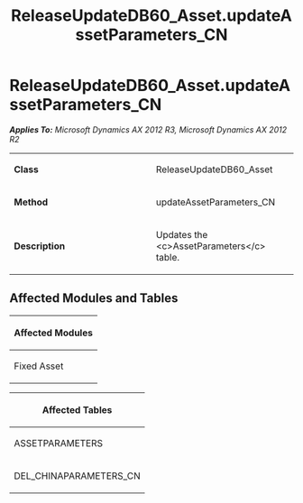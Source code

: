 ﻿---
title: ReleaseUpdateDB60_Asset.updateAssetParameters_CN
TOCTitle: ReleaseUpdateDB60_Asset.updateAssetParameters_CN
ms:assetid: b1828582-7bb1-15f4-f132-72d74ca111a5
ms:mtpsurl: https://msdn.microsoft.com/en-us/library/JJ736901(v=AX.60)
ms:contentKeyID: 49710585
ms.date: 05/18/2015
mtps_version: v=AX.60
---

# ReleaseUpdateDB60\_Asset.updateAssetParameters\_CN 


_**Applies To:** Microsoft Dynamics AX 2012 R3, Microsoft Dynamics AX 2012 R2_

<table>
<colgroup>
<col style="width: 50%" />
<col style="width: 50%" />
</colgroup>
<tbody>
<tr class="odd">
<td><p><strong>Class</strong></p></td>
<td><p>ReleaseUpdateDB60_Asset</p></td>
</tr>
<tr class="even">
<td><p><strong>Method</strong></p></td>
<td><p>updateAssetParameters_CN</p></td>
</tr>
<tr class="odd">
<td><p><strong>Description</strong></p></td>
<td><p>Updates the &lt;c&gt;AssetParameters&lt;/c&gt; table.</p></td>
</tr>
</tbody>
</table>


## Affected Modules and Tables

<table>
<colgroup>
<col style="width: 100%" />
</colgroup>
<thead>
<tr class="header">
<th><p>Affected Modules</p></th>
</tr>
</thead>
<tbody>
<tr class="odd">
<td><p>Fixed Asset</p></td>
</tr>
</tbody>
</table>


<table>
<colgroup>
<col style="width: 100%" />
</colgroup>
<thead>
<tr class="header">
<th><p>Affected Tables</p></th>
</tr>
</thead>
<tbody>
<tr class="odd">
<td><p>ASSETPARAMETERS</p></td>
</tr>
<tr class="even">
<td><p>DEL_CHINAPARAMETERS_CN</p></td>
</tr>
</tbody>
</table>

  


